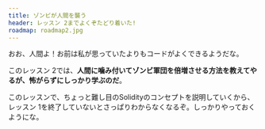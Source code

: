 ```yaml
---
title: ゾンビが人間を襲う
header: レッスン 2までよくぞたどり着いた!
roadmap: roadmap2.jpg
---
```


おお、人間よ！お前は私が思っていたよりもコードがよくできるようだな。

このレッスン 2では、**人間に噛み付いてゾンビ軍団を倍増させる方法を教えてやるが、怖がらずにしっかり学ぶのだ**。

このレッスンで、ちょっと難し目のSolidityのコンセプトを説明していくから、レッスン 1を終了していないとさっぱりわからなくなるぞ。しっかりやっておくようにな。

